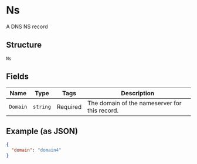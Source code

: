 
# Ns

A DNS NS record

## Structure

`Ns`

## Fields

| Name | Type | Tags | Description |
|  --- | --- | --- | --- |
| `Domain` | `string` | Required | The domain of the nameserver for this record. |

## Example (as JSON)

```json
{
  "domain": "domain4"
}
```

